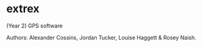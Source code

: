 # extrex
(Year 2) GPS software

Authors: Alexander Cossins, Jordan Tucker, Louise Haggett & Rosey Naish.
